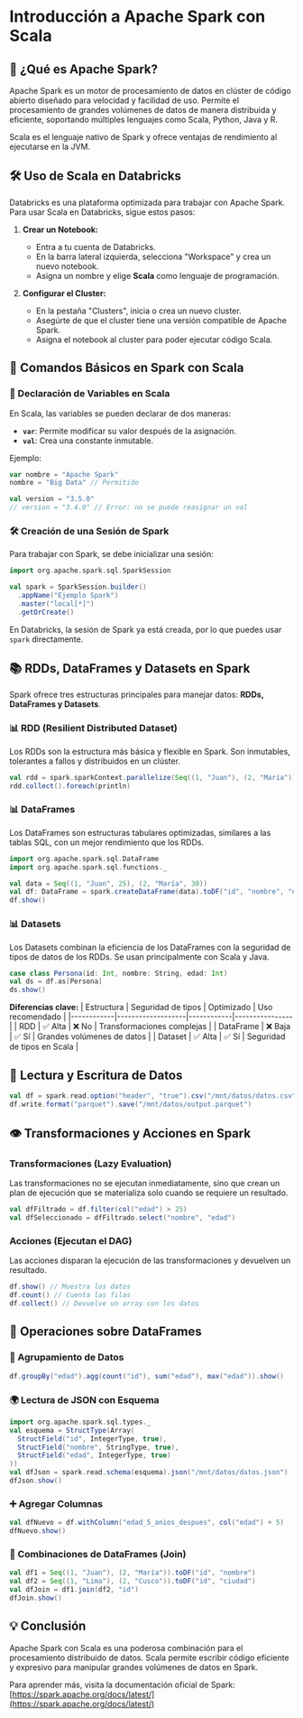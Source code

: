 # Introducción a Apache Spark con Scala

## 🌟 ¿Qué es Apache Spark?
Apache Spark es un motor de procesamiento de datos en clúster de código abierto diseñado para velocidad y facilidad de uso. Permite el procesamiento de grandes volúmenes de datos de manera distribuida y eficiente, soportando múltiples lenguajes como Scala, Python, Java y R.

Scala es el lenguaje nativo de Spark y ofrece ventajas de rendimiento al ejecutarse en la JVM.

## 🛠️ Uso de Scala en Databricks
Databricks es una plataforma optimizada para trabajar con Apache Spark. Para usar Scala en Databricks, sigue estos pasos:

1. **Crear un Notebook:**
   - Entra a tu cuenta de Databricks.
   - En la barra lateral izquierda, selecciona "Workspace" y crea un nuevo notebook.
   - Asigna un nombre y elige **Scala** como lenguaje de programación.

2. **Configurar el Cluster:**
   - En la pestaña "Clusters", inicia o crea un nuevo cluster.
   - Asegúrte de que el cluster tiene una versión compatible de Apache Spark.
   - Asigna el notebook al cluster para poder ejecutar código Scala.

## 📝 Comandos Básicos en Spark con Scala

### 🔧 Declaración de Variables en Scala
En Scala, las variables se pueden declarar de dos maneras:

- **`var`**: Permite modificar su valor después de la asignación.
- **`val`**: Crea una constante inmutable.

Ejemplo:
```scala
var nombre = "Apache Spark"
nombre = "Big Data" // Permitido

val version = "3.5.0"
// version = "3.4.0" // Error: no se puede reasignar un val
```

### 🛠️ Creación de una Sesión de Spark
Para trabajar con Spark, se debe inicializar una sesión:
```scala
import org.apache.spark.sql.SparkSession

val spark = SparkSession.builder()
  .appName("Ejemplo Spark")
  .master("local[*]")
  .getOrCreate()
```
En Databricks, la sesión de Spark ya está creada, por lo que puedes usar `spark` directamente.

## 📚 RDDs, DataFrames y Datasets en Spark

Spark ofrece tres estructuras principales para manejar datos: **RDDs, DataFrames y Datasets**.

### 📊 RDD (Resilient Distributed Dataset)
Los RDDs son la estructura más básica y flexible en Spark. Son inmutables, tolerantes a fallos y distribuidos en un clúster.
```scala
val rdd = spark.sparkContext.parallelize(Seq((1, "Juan"), (2, "María")))
rdd.collect().foreach(println)
```

### 📊 DataFrames
Los DataFrames son estructuras tabulares optimizadas, similares a las tablas SQL, con un mejor rendimiento que los RDDs.
```scala
import org.apache.spark.sql.DataFrame
import org.apache.spark.sql.functions._

val data = Seq((1, "Juan", 25), (2, "María", 30))
val df: DataFrame = spark.createDataFrame(data).toDF("id", "nombre", "edad")
df.show()
```

### 📊 Datasets
Los Datasets combinan la eficiencia de los DataFrames con la seguridad de tipos de datos de los RDDs. Se usan principalmente con Scala y Java.
```scala
case class Persona(id: Int, nombre: String, edad: Int)
val ds = df.as[Persona]
ds.show()
```

**Diferencias clave:**
| Estructura | Seguridad de tipos | Optimizado | Uso recomendado |
|------------|-------------------|------------|----------------|
| RDD        | ✅ Alta          | ❌ No      | Transformaciones complejas |
| DataFrame  | ❌ Baja          | ✅ Sí      | Grandes volúmenes de datos |
| Dataset    | ✅ Alta          | ✅ Sí      | Seguridad de tipos en Scala |

## 📂 Lectura y Escritura de Datos
```scala
val df = spark.read.option("header", "true").csv("/mnt/datos/datos.csv")
df.write.format("parquet").save("/mnt/datos/output.parquet")
```

## 👁️ Transformaciones y Acciones en Spark
### Transformaciones (Lazy Evaluation)
Las transformaciones no se ejecutan inmediatamente, sino que crean un plan de ejecución que se materializa solo cuando se requiere un resultado.
```scala
val dfFiltrado = df.filter(col("edad") > 25)
val dfSeleccionado = dfFiltrado.select("nombre", "edad")
```

### Acciones (Ejecutan el DAG)
Las acciones disparan la ejecución de las transformaciones y devuelven un resultado.
```scala
df.show() // Muestra los datos
df.count() // Cuenta las filas
df.collect() // Devuelve un array con los datos
```

## 🔢 Operaciones sobre DataFrames
### 👤 Agrupamiento de Datos
```scala
df.groupBy("edad").agg(count("id"), sum("edad"), max("edad")).show()
```

### 🌍 Lectura de JSON con Esquema
```scala
import org.apache.spark.sql.types._
val esquema = StructType(Array(
  StructField("id", IntegerType, true),
  StructField("nombre", StringType, true),
  StructField("edad", IntegerType, true)
))
val dfJson = spark.read.schema(esquema).json("/mnt/datos/datos.json")
dfJson.show()
```

### ➕ Agregar Columnas
```scala
val dfNuevo = df.withColumn("edad_5_anios_despues", col("edad") + 5)
dfNuevo.show()
```

### 🤝 Combinaciones de DataFrames (Join)
```scala
val df1 = Seq((1, "Juan"), (2, "María")).toDF("id", "nombre")
val df2 = Seq((1, "Lima"), (2, "Cusco")).toDF("id", "ciudad")
val dfJoin = df1.join(df2, "id")
dfJoin.show()
```

## 💡 Conclusión
Apache Spark con Scala es una poderosa combinación para el procesamiento distribuido de datos. Scala permite escribir código eficiente y expresivo para manipular grandes volúmenes de datos en Spark.

Para aprender más, visita la documentación oficial de Spark: [https://spark.apache.org/docs/latest/](https://spark.apache.org/docs/latest/)
